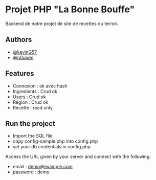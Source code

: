 # Projet PHP "La Bonne Bouffe"

Backend de notre projet de site de recettes du terroir.


## Authors

- [@kevinG57](https://www.github.com/KevinG57)
- [@n0uben](https://www.github.com/n0uben)

## Features
- Connexion : ok avec hash
- Ingredients : Crud ok
- Users : Crud ok
- Region : Crud ok
- Recette : read only

## Run the project

- Import the SQL file
- copy config-sample.php into config.php
- set your db credentials in config.php

Access the URL given by your server and connect with the following:
- email :  	demo@example.com
- password : demo


